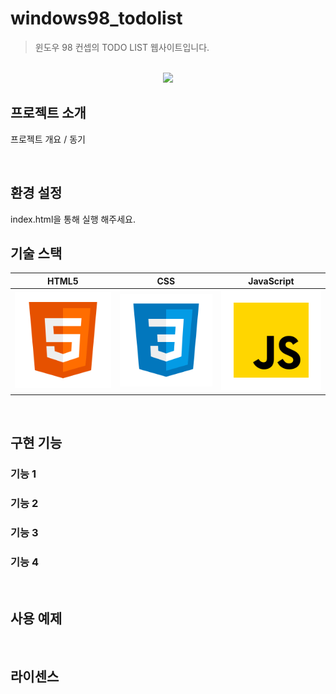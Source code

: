 # windows98_todolist
> 윈도우 98 컨셉의 TODO LIST 웹사이트입니다.

<p align="center">
  <br>
  <img src="./assets/asdf.jpg">
  <br>
<p>

## 프로젝트 소개
  
<p align="justify">
프로젝트 개요 / 동기
</p>
<br>

## 환경 설정
index.html을 통해 실행 해주세요.
<br>

## 기술 스택

|  HTML5  |  CSS    | JavaScript | 
| :-----: | :-----: | :--------: | 
| ![html] | ![css]  | ![js]      | 

<br>

## 구현 기능

### 기능 1

### 기능 2

### 기능 3

### 기능 4

<br>

## 사용 예제

<p align="justify">

</p>

<br>

## 라이센스

<br>

<!-- Stack Icon Refernces -->
[html]: /assets/readme/html.svg
[css]: /assets/readme/css.svg
[js]: /assets/readme/js.svg
